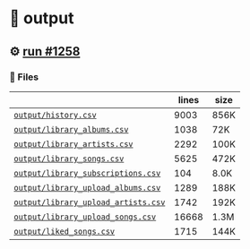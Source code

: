 # 📝  output 

## ⚙️ [run #1258](https://github.com/jwenerd/ytm-dl/actions/runs/9149714640)

### 📁 Files

|                                                                         |lines|size|
|-------------------------------------------------------------------------|-----|----|
|[`output/history.csv` ](output/history.csv)                              |9003 |856K|
|[`output/library_albums.csv` ](output/library_albums.csv)                |1038 |72K |
|[`output/library_artists.csv` ](output/library_artists.csv)              |2292 |100K|
|[`output/library_songs.csv` ](output/library_songs.csv)                  |5625 |472K|
|[`output/library_subscriptions.csv` ](output/library_subscriptions.csv)  |104  |8.0K|
|[`output/library_upload_albums.csv` ](output/library_upload_albums.csv)  |1289 |188K|
|[`output/library_upload_artists.csv` ](output/library_upload_artists.csv)|1742 |192K|
|[`output/library_upload_songs.csv` ](output/library_upload_songs.csv)    |16668|1.3M|
|[`output/liked_songs.csv` ](output/liked_songs.csv)                      |1715 |144K|